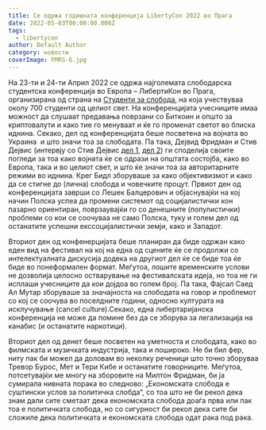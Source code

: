 ```yaml
---
title: Се одржа годишната конференција LibertyCon 2022 во Прага
date: 2022-05-03T00:00:00.000Z
tags:
  - libertycon
author: Default Author
category: новости
coverImage: FMRS-6.jpg
---
```


На 23-ти и 24-ти Април 2022 се одржа најголемата слободарска студентска конференција во Европа – ЛибертиКон во Прага, организирана од страна на [Студенти за слобода](https://studentsforliberty.org/europe/), на која учествуваа околу 700 студенти од целиот свет. На конференцијата учесниците имаа можност да слушаат предавања поврзани со Биткоин и општо за криптовалути и како тие го менуваат и ќе го променат светот во блиска иднина. Секако, дел од конференцијата беше посветена на војната во Украина  и што значи тоа за слободата. Па така, Дејвид Фридман и Стив Дејвис (интервју со Стив Дејвис [дел 1](http://libertaniabackup.local/osnoven-zagarantiran-prihod-slobodniot-pazar-i-predizvicite-so-covid-19-intervju-so-stiven-dejvis-prv-del/), [дел 2](http://libertaniabackup.local/osnoven-zagarantiran-prihod-slobodniot-pazar-i-predizvicite-so-covid-19-intervju-so-stiven-dejvis-vtor-del/)) ги споделија своите погледи за тоа како војната ќе се одрази на општата состојба, како во Европа, така и во целиот свет, и што ќе значи тоа за авторитарните режими во иднина. Крег Бидл зборуваше за како објективизмот и како да се стигне до (лична) слобода и човечките процут. Првиот ден од конференцијата заврши со Лешек Балцерович и објаснувајќи на кој начин Полска успеа да промени системот од социјалистички кон пазарно ориентиран, поврзаувајќи го со денешните (популистички) проблеми со кои се соочуваа не само Полска, туку и голем дел од останатите успешни екссоцијалистички земји, како и Западот.

Вториот ден од конфенерцијата беше планиран да биде одржан како еден вид на фестивал на кој на една од сцените ќе се продолжи со интелектуалната дискусија додека на другиот дел ќе се биде тоа ќе биде во понеформален формат. Меѓутоа, лошите временските услови не дозволија целосно остварување на фестивалската идеја, но тоа не ги исплаши учесниците да кои дојдоа во голем број. Па така, Фајсал Саед Ал Мутар зборуваше за значајноста на слободата на говор и проблемот со кој се соочува во поселдните години, односно културата на исклучување (cancel culture).Секако, една либертаријанска конференција не може да помине без да се зборува за легализација на канабис (и останатите наркотици).

Вториот дел од денет беше посветен на уметноста и слободата, како во филмската и музичката индустрија, така и пошироко. Не би бил фер, ниту пак би можел да доловам во неколку реченици што точно зборуваа Тревор Бурос, Мет и Тери Кибе и останатите говорниците. Меѓутоа, потсетувајќи ме многу на зборовите на Милтон Фридман, би ја сумирала нивната порака во следново: „Економската слобода е суштински услов за политичка слобда“, со тоа што не би рекол дека знам дали сите сметаат дека економската слобода доаѓа прва или пак тоа е политичката слобода, но со сигурност би рекол дека сите би сложиле дека политичката и економската слобода одат рака под рака.
